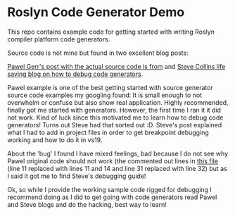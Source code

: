 # Roslyn Code Generator Demo

This repo contains example code for getting started with writing Roslyn compiler platform code generators.

Source code is not mine but found in two excellent blog posts: 

[Pawel Gerr's post with the actual source code is from](https://www.thinktecture.com/en/net/roslyn-source-generators-introduction/#creation-of-a-new-source-generator)
and [Steve Collins life saving blog on how to debug code generators](http://stevetalkscode.co.uk/debug-source-generators-with-vs2019-1610).

Pawel example is one of the best getting started with source generator source code examples my googling found: It is small enough to not overwhelm or confuse but also show real application. Highly recommended, finally got me started with generators. However, the first time I ran it it did not work. Kind of luck since this motivated me to learn how to debug code generators! Turns out Steve had that sorted out :D. Steve's post explained what I had to add in project files in order to get breakpoint debugging working and how to do it in vs19.

About the 'bug' I found I have mixed feelings, bad because I do not see why Pawel original code should not work (the commented out lines in [this file](https://github.com/Aha43/RoslynCodeGeneratorDemo/blob/main/DemoSourceGenerator/DemoSyntaxReceiver.cs) (line 11 replaced with lines 11 and 14 and line 31 replaced with line 32) but as I said it got me to find Steve's debugging guide!

Ok, so while I provide the working sample code rigged for debugging I recommend doing as I did to get going with code generators read Pawel and Steve blogs and do the hacking, best way to learn!
